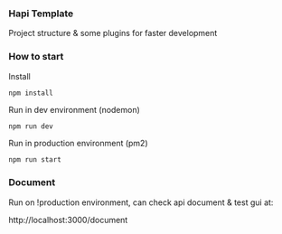 ### Hapi Template

Project structure & some plugins for faster development

### How to start
Install 

```
npm install
```

Run in dev environment (nodemon)

```
npm run dev
```

Run in production environment (pm2)

```sh
npm run start
```
### Document
Run on !production environment, can check api document & test gui at:    

http://localhost:3000/document
